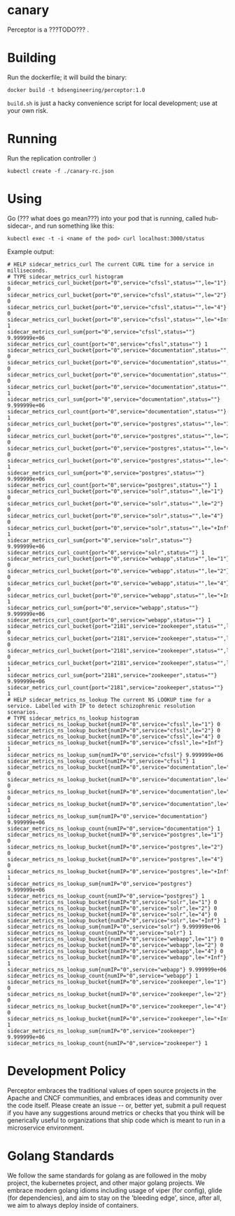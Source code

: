 # canary
Perceptor is a ???TODO??? .

# Building

Run the dockerfile; it will build the binary:

```
docker build -t bdsengineering/perceptor:1.0
```

`build.sh` is just a hacky convenience script for local development; use at your own risk.

# Running

Run the replication controller :)

```
kubectl create -f ./canary-rc.json
```

# Using

Go (??? what does go mean???) into your pod that is running, called hub-sidecar-, and run something like this:

```
kubectl exec -t -i <name of the pod> curl localhost:3000/status
```

Example output:

```
# HELP sidecar_metrics_curl The current CURL time for a service in milliseconds.
# TYPE sidecar_metrics_curl histogram
sidecar_metrics_curl_bucket{port="0",service="cfssl",status="",le="1"} 0
sidecar_metrics_curl_bucket{port="0",service="cfssl",status="",le="2"} 0
sidecar_metrics_curl_bucket{port="0",service="cfssl",status="",le="4"} 0
sidecar_metrics_curl_bucket{port="0",service="cfssl",status="",le="+Inf"} 1
sidecar_metrics_curl_sum{port="0",service="cfssl",status=""} 9.999999e+06
sidecar_metrics_curl_count{port="0",service="cfssl",status=""} 1
sidecar_metrics_curl_bucket{port="0",service="documentation",status="",le="1"} 0
sidecar_metrics_curl_bucket{port="0",service="documentation",status="",le="2"} 0
sidecar_metrics_curl_bucket{port="0",service="documentation",status="",le="4"} 0
sidecar_metrics_curl_bucket{port="0",service="documentation",status="",le="+Inf"} 1
sidecar_metrics_curl_sum{port="0",service="documentation",status=""} 9.999999e+06
sidecar_metrics_curl_count{port="0",service="documentation",status=""} 1
sidecar_metrics_curl_bucket{port="0",service="postgres",status="",le="1"} 0
sidecar_metrics_curl_bucket{port="0",service="postgres",status="",le="2"} 0
sidecar_metrics_curl_bucket{port="0",service="postgres",status="",le="4"} 0
sidecar_metrics_curl_bucket{port="0",service="postgres",status="",le="+Inf"} 1
sidecar_metrics_curl_sum{port="0",service="postgres",status=""} 9.999999e+06
sidecar_metrics_curl_count{port="0",service="postgres",status=""} 1
sidecar_metrics_curl_bucket{port="0",service="solr",status="",le="1"} 0
sidecar_metrics_curl_bucket{port="0",service="solr",status="",le="2"} 0
sidecar_metrics_curl_bucket{port="0",service="solr",status="",le="4"} 0
sidecar_metrics_curl_bucket{port="0",service="solr",status="",le="+Inf"} 1
sidecar_metrics_curl_sum{port="0",service="solr",status=""} 9.999999e+06
sidecar_metrics_curl_count{port="0",service="solr",status=""} 1
sidecar_metrics_curl_bucket{port="0",service="webapp",status="",le="1"} 0
sidecar_metrics_curl_bucket{port="0",service="webapp",status="",le="2"} 0
sidecar_metrics_curl_bucket{port="0",service="webapp",status="",le="4"} 0
sidecar_metrics_curl_bucket{port="0",service="webapp",status="",le="+Inf"} 1
sidecar_metrics_curl_sum{port="0",service="webapp",status=""} 9.999999e+06
sidecar_metrics_curl_count{port="0",service="webapp",status=""} 1
sidecar_metrics_curl_bucket{port="2181",service="zookeeper",status="",le="1"} 0
sidecar_metrics_curl_bucket{port="2181",service="zookeeper",status="",le="2"} 0
sidecar_metrics_curl_bucket{port="2181",service="zookeeper",status="",le="4"} 0
sidecar_metrics_curl_bucket{port="2181",service="zookeeper",status="",le="+Inf"} 1
sidecar_metrics_curl_sum{port="2181",service="zookeeper",status=""} 9.999999e+06
sidecar_metrics_curl_count{port="2181",service="zookeeper",status=""} 1
# HELP sidecar_metrics_ns_lookup The current NS LOOKUP time for a service. Labelled with IP to detect schizophrenic resolution scenarios.
# TYPE sidecar_metrics_ns_lookup histogram
sidecar_metrics_ns_lookup_bucket{numIP="0",service="cfssl",le="1"} 0
sidecar_metrics_ns_lookup_bucket{numIP="0",service="cfssl",le="2"} 0
sidecar_metrics_ns_lookup_bucket{numIP="0",service="cfssl",le="4"} 0
sidecar_metrics_ns_lookup_bucket{numIP="0",service="cfssl",le="+Inf"} 1
sidecar_metrics_ns_lookup_sum{numIP="0",service="cfssl"} 9.999999e+06
sidecar_metrics_ns_lookup_count{numIP="0",service="cfssl"} 1
sidecar_metrics_ns_lookup_bucket{numIP="0",service="documentation",le="1"} 0
sidecar_metrics_ns_lookup_bucket{numIP="0",service="documentation",le="2"} 0
sidecar_metrics_ns_lookup_bucket{numIP="0",service="documentation",le="4"} 0
sidecar_metrics_ns_lookup_bucket{numIP="0",service="documentation",le="+Inf"} 1
sidecar_metrics_ns_lookup_sum{numIP="0",service="documentation"} 9.999999e+06
sidecar_metrics_ns_lookup_count{numIP="0",service="documentation"} 1
sidecar_metrics_ns_lookup_bucket{numIP="0",service="postgres",le="1"} 0
sidecar_metrics_ns_lookup_bucket{numIP="0",service="postgres",le="2"} 0
sidecar_metrics_ns_lookup_bucket{numIP="0",service="postgres",le="4"} 0
sidecar_metrics_ns_lookup_bucket{numIP="0",service="postgres",le="+Inf"} 1
sidecar_metrics_ns_lookup_sum{numIP="0",service="postgres"} 9.999999e+06
sidecar_metrics_ns_lookup_count{numIP="0",service="postgres"} 1
sidecar_metrics_ns_lookup_bucket{numIP="0",service="solr",le="1"} 0
sidecar_metrics_ns_lookup_bucket{numIP="0",service="solr",le="2"} 0
sidecar_metrics_ns_lookup_bucket{numIP="0",service="solr",le="4"} 0
sidecar_metrics_ns_lookup_bucket{numIP="0",service="solr",le="+Inf"} 1
sidecar_metrics_ns_lookup_sum{numIP="0",service="solr"} 9.999999e+06
sidecar_metrics_ns_lookup_count{numIP="0",service="solr"} 1
sidecar_metrics_ns_lookup_bucket{numIP="0",service="webapp",le="1"} 0
sidecar_metrics_ns_lookup_bucket{numIP="0",service="webapp",le="2"} 0
sidecar_metrics_ns_lookup_bucket{numIP="0",service="webapp",le="4"} 0
sidecar_metrics_ns_lookup_bucket{numIP="0",service="webapp",le="+Inf"} 1
sidecar_metrics_ns_lookup_sum{numIP="0",service="webapp"} 9.999999e+06
sidecar_metrics_ns_lookup_count{numIP="0",service="webapp"} 1
sidecar_metrics_ns_lookup_bucket{numIP="0",service="zookeeper",le="1"} 0
sidecar_metrics_ns_lookup_bucket{numIP="0",service="zookeeper",le="2"} 0
sidecar_metrics_ns_lookup_bucket{numIP="0",service="zookeeper",le="4"} 0
sidecar_metrics_ns_lookup_bucket{numIP="0",service="zookeeper",le="+Inf"} 1
sidecar_metrics_ns_lookup_sum{numIP="0",service="zookeeper"} 9.999999e+06
sidecar_metrics_ns_lookup_count{numIP="0",service="zookeeper"} 1
```

# Development Policy
Perceptor embraces the traditional values of open source projects in the Apache and CNCF communities, and embraces ideas and community over the code itself.  Please create an issue -- or, better yet, submit a pull request if you have any suggestions around metrics or checks that you think will be generically useful to organizations that ship code which is meant to run in a microservice environment.

# Golang Standards
We follow the same standards for golang as are followed in the moby project, the kubernetes project, and other major golang projects.  We embrace modern golang idioms including usage of viper (for config), glide (for dependencies), and aim to stay on the 'bleeding edge', since, after all, we aim to always deploy inside of containers.
